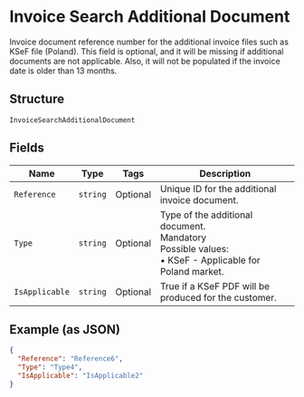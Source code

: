 
# Invoice Search Additional Document

Invoice document reference number for the additional invoice files such as KSeF file (Poland). This field is optional, and it will be missing if additional documents are not applicable. Also, it will not be populated if the invoice date is older than 13 months.

## Structure

`InvoiceSearchAdditionalDocument`

## Fields

| Name | Type | Tags | Description |
|  --- | --- | --- | --- |
| `Reference` | `string` | Optional | Unique ID for the additional invoice document. |
| `Type` | `string` | Optional | Type of the additional document.<br>Mandatory<br>Possible values:<br>•    KSeF - Applicable for Poland market. |
| `IsApplicable` | `string` | Optional | True if a KSeF PDF will be produced for the customer. |

## Example (as JSON)

```json
{
  "Reference": "Reference6",
  "Type": "Type4",
  "IsApplicable": "IsApplicable2"
}
```

